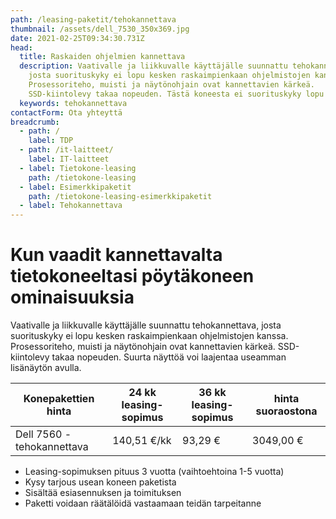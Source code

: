 ```yaml
---
path: /leasing-paketit/tehokannettava
thumbnail: /assets/dell_7530_350x369.jpg
date: 2021-02-25T09:34:30.731Z
head:
  title: Raskaiden ohjelmien kannettava
  description: Vaativalle ja liikkuvalle käyttäjälle suunnattu tehokannettava,
    josta suorituskyky ei lopu kesken raskaimpienkaan ohjelmistojen kanssa.
    Prosessoriteho, muisti ja näytönohjain ovat kannettavien kärkeä.
    SSD-kiintolevy takaa nopeuden. Tästä koneesta ei suorituskyky lopu kesken
  keywords: tehokannettava
contactForm: Ota yhteyttä
breadcrumb:
  - path: /
    label: TDP
  - path: /it-laitteet/
    label: IT-laitteet
  - label: Tietokone-leasing
    path: /tietokone-leasing
  - label: Esimerkkipaketit
    path: /tietokone-leasing-esimerkkipaketit
  - label: Tehokannettava
---
```

# Kun vaadit kannettavalta tietokoneeltasi pöytäkoneen ominaisuuksia

Vaativalle ja liikkuvalle käyttäjälle suunnattu tehokannettava, josta suorituskyky ei lopu kesken raskaimpienkaan ohjelmistojen kanssa. Prosessoriteho, muisti ja näytönohjain ovat kannettavien kärkeä. SSD-kiintolevy takaa nopeuden. Suurta näyttöä voi laajentaa useamman lisänäytön avulla.

| Konepakettien hinta       | 24 kk leasing-sopimus | 36 kk leasing-sopimus | hinta suoraostona |
| ------------------------- | --------------------- | --------------------- | ----------------- |
| Dell 7560 -tehokannettava | 140,51 €/kk           | 93,29 €               | 3049,00 €         |

* Leasing-sopimuksen pituus 3 vuotta (vaihtoehtoina 1-5 vuotta)
* Kysy tarjous usean koneen paketista
* Sisältää esiasennuksen ja toimituksen
* Paketti voidaan räätälöidä vastaamaan teidän tarpeitanne

<Cards cardsPerRow="1" cards='[{"bgColor":"lightest","title":"Dell 7560 -tehokannettava","linkBgColor":"darkest","image":"/assets/dell_7540.jpg","content":"Vaativalle ja liikkuvalle käyttäjälle suunnattu tehokannettava, josta suorituskyky ei lopu kesken raskaimpienkaan ohjelmistojen kanssa. Prosessori sopii vaativampaankin suunnitteluun, muisti kasvaa jopa 128 gigaan, ja jolleivät aivoitukset mahdu näytölle, voi aina turvautua useamman lisänäytön tukeen. Näytönohjaimena uuden sukupolven Nvidia Quadro.\n\nKoneesta löytyy yhdennentoista sukupolven Intel® Core i7 -suoritin. Näytönohjaimena toimii NVIDIA® RTX A2000. Tallennustilasta vastaa 1TB SSD sekä vapaa kovalevypaikka lisätilaa tarvitseville\n\nKaikki tämä 3 vuoden takuulla!\n\n* Intel Core I7-11850H\n* Keskusmuisti 32 GB\n* Kiintolevyt: 1TB M.2 NVMe SSD sekä vapaa paikka\n* Näyttö – heijastamaton UltraSharp 15,6\" Full HD näyttö (1920x1080)\n* Näytönohjain – NVIDIA RTX A2000 näytönohjain (4GB GDDR6)\n* Muita ominaisuuksia: Thunderbolt 4 (USB-C),USB-A (USB 3.1 Gen1),RJ45,Mini DisplayPort,HDMI,3.5 mm\n"}]' />